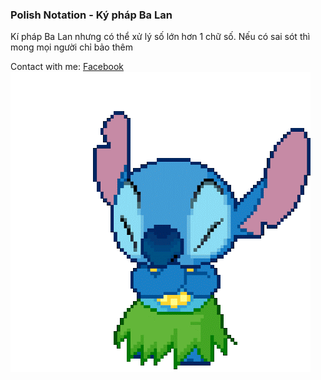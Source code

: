 ### Polish Notation - Ký pháp Ba Lan
 Kí pháp Ba Lan nhưng có thể xử lý số lớn hơn 1 chữ số. Nếu có sai sót thì mong mọi người chỉ bảo thêm

Contact with me: [Facebook](https://www.facebook.com/hiimdang18)
<br>
![hiimdang](stitch.gif)
